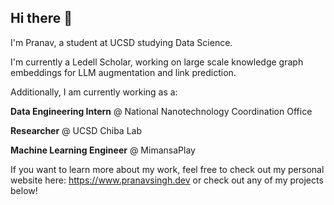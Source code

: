 ## Hi there 👋

I'm Pranav, a student at UCSD studying Data Science. 

I'm currently a Ledell Scholar, working on large scale knowledge graph embeddings for LLM augmentation and link prediction.

Additionally, I am currently working as a:

**Data Engineering Intern** @ National Nanotechnology Coordination Office

**Researcher** @ UCSD Chiba Lab

**Machine Learning Engineer** @ MimansaPlay

If you want to learn more about my work, feel free to check out my personal website here: https://www.pranavsingh.dev 
or check out any of my projects below!




<!--
**ps1526/ps1526** is a ✨ _special_ ✨ repository because its `README.md` (this file) appears on your GitHub profile.

Here are some ideas to get you started:

- 🔭 I’m currently working on ...
- 🌱 I’m currently learning ...
- 👯 I’m looking to collaborate on ...
- 🤔 I’m looking for help with ...
- 💬 Ask me about ...
- 📫 How to reach me: ...
- 😄 Pronouns: ...
- ⚡ Fun fact: ...
-->
